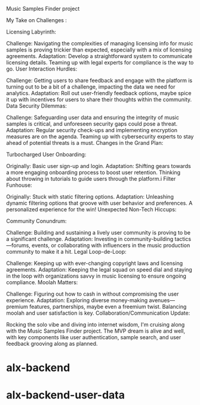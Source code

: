 Music Samples Finder project 

My Take on Challenges :

Licensing Labyrinth:

Challenge: Navigating the complexities of managing licensing info for music samples is proving trickier than expected, especially with a mix of licensing agreements.
Adaptation: Develop a straightforward system to communicate licensing details. Teaming up with legal experts for compliance is the way to go.
User Interaction Hurdles:

Challenge: Getting users to share feedback and engage with the platform is turning out to be a bit of a challenge, impacting the data we need for analytics.
Adaptation: Roll out user-friendly feedback options, maybe spice it up with incentives for users to share their thoughts within the community.
Data Security Dilemmas:

Challenge: Safeguarding user data and ensuring the integrity of music samples is critical, and unforeseen security gaps could pose a threat.
Adaptation: Regular security check-ups and implementing encryption measures are on the agenda. Teaming up with cybersecurity experts to stay ahead of potential threats is a must.
Changes in the Grand Plan:

Turbocharged User Onboarding:

Originally: Basic user sign-up and login.
Adaptation: Shifting gears towards a more engaging onboarding process to boost user retention. Thinking about throwing in tutorials to guide users through the platform.i
Filter Funhouse:

Originally: Stuck with static filtering options.
Adaptation: Unleashing dynamic filtering options that groove with user behavior and preferences. A personalized experience for the win!
Unexpected Non-Tech Hiccups:

Community Conundrum:

Challenge: Building and sustaining a lively user community is proving to be a significant challenge.
Adaptation: Investing in community-building tactics—forums, events, or collaborating with influencers in the music production community to make it a hit.
Legal Loop-de-Loop:

Challenge: Keeping up with ever-changing copyright laws and licensing agreements.
Adaptation: Keeping the legal squad on speed dial and staying in the loop with organizations savvy in music licensing to ensure ongoing compliance.
Moolah Matters:

Challenge: Figuring out how to cash in without compromising the user experience.
Adaptation: Exploring diverse money-making avenues—premium features, partnerships, maybe even a freemium twist. Balancing moolah and user satisfaction is key.
Collaboration/Communication Update:

Rocking the solo vibe and diving into internet wisdom, I'm cruising along with the Music Samples Finder project. The MVP dream is alive and well, with key components like user authentication, sample search, and user feedback grooving along as planned.
# alx-backend
# alx-backend-user-data
